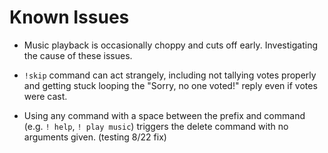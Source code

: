 # Known Issues

- Music playback is occasionally choppy and cuts off early. Investigating the cause of these issues.

- `!skip` command can act strangely, including not tallying votes properly and getting stuck looping the "Sorry, no one voted!" reply even if votes were cast.

- Using any command with a space between the prefix and command (e.g. `! help`, `! play music`) triggers the delete command with no arguments given. (testing 8/22 fix)